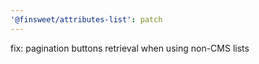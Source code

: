 ```yaml
---
'@finsweet/attributes-list': patch
---
```


fix: pagination buttons retrieval when using non-CMS lists
